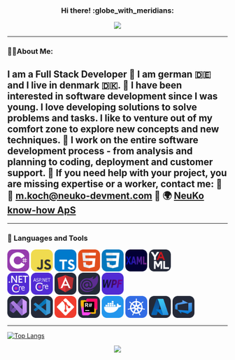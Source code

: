 <div id="header" align="center">
 <h3>
  Hi there! 
  <span>:globe_with_meridians:</span> 
 </h3>
 <img src="https://i.giphy.com/media/v1.Y2lkPTc5MGI3NjExZmJuMGhiamszZTN1MjZsdjB5MHY1a2J2YWx6ZDV6Mng3dmJyeDNjMCZlcD12MV9pbnRlcm5hbF9naWZfYnlfaWQmY3Q9cw/dtra4r7NXUlI5XRfOR/giphy.gif"
  width="300px">
</div>

---
### :man_technologist:About Me:
I am a Full Stack Developer
:small_blue_diamond: I am german :de: and I live in denmark :denmark:.
:small_blue_diamond: I have been interested in software development since I was young. I love developing solutions to solve problems and tasks. I like to venture out of my comfort zone to explore new concepts and new techniques.
:small_blue_diamond: I work on the entire software development process - from analysis and planning to coding, deployment and customer support.
:small_blue_diamond: If you need help with your project, you are missing expertise or a worker, contact me:
:small_blue_diamond: :email: m.koch@neuko-devment.com
:small_blue_diamond: 🌍 [NeuKo know-how ApS](https://neuko-know-how.com)
- 
---
### :toolbox: Languages and Tools
<div id="skills">
  <img src="images/c-sharp.svg" width="50px">
  <img src="images/javascript.svg" width="50px">
  <img src="images/typescript.svg" width="50px">
  <img src="images/html.svg" width="50px">
  <img src="images/css.svg" width="50px">
  <img src="images/xaml.svg" width="50px">
  <img src="images/yaml.svg" width="50px">
  <br>
  <img src="images/dotnet-core.svg" width="50px">
  <img src="images/asp-dotnet-core.svg" width="50px">
  <img src="images/angular.svg" width="50px">
  <img src="images/blazor.svg" width="50px">
  <img src="images/wpf.svg" width="50px">
  <br>
  <img src="images/visual-studio.svg" width="50px">
  <img src="images/vs-code.svg" width="50px">
  <img src="images/git.svg" width="50px">
  <img src="images/resharper.svg" width="50px">
  <img src="images/docker.svg" width="50px">
  <img src="images/k8s.svg" width="50px">
  <img src="images/azure.svg" width="50px">
  <img src="images/azure-devops.svg" width="50px">
</div>

---

<!--
[![Anurag's GitHub stats](https://github-readme-stats.vercel.app/api?username=MK-NEUKO&show_icons=true&theme=tokyonight&hide_border=true)](https://github.com/anuraghazra/github-readme-stats)

[![GitHub Streak](https://streak-stats.demolab.com?user=MK-NEUKO&theme=tokyonight&hide_border=true&short_numbers=true&date_format=j%20M%5B%20Y%5D&exclude_days=Sun%2CSat)](https://git.io/streak-stats)
-->

[![Top Langs](https://github-readme-stats.vercel.app/api/top-langs/?username=MK-NEUKO&layout=compact&theme=tokyonight&hide_border=true)](https://github.com/anuraghazra/github-readme-stats)

<div id="badges" align="center">
 <img src="https://komarev.com/ghpvc/?username=MK-NEUKO&base=482">
</div>

